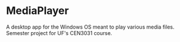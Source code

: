 # MediaPlayer
A desktop app for the Windows OS meant to play various media files. Semester project for UF's CEN3031 course.
